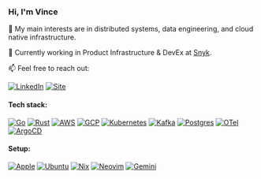 <h3 align="left">Hi, I'm Vince</h3>

<p> 🌱 My main interests are in distributed systems, data engineering, and cloud native infrastructure.</p>
<p> 💼 Currently working in Product Infrastructure & DevEx at <a href="https://snyk.io/">Snyk</a>.</p>
<p> 📫 Feel free to reach out:</p>

[![LinkedIn](https://custom-icon-badges.demolab.com/badge/LinkedIn-2D334F?logo=linkedin-white&logoColor=fff)](https://www.linkedin.com/in/vincent-desloover/)
[![Site](https://img.shields.io/badge/Site-2D334F?logoColor=white)](https://vincedeslo.github.io/)

#### Tech stack:
[![Go](https://img.shields.io/badge/Go-2D334F?logo=go&logoColor=fff)](https://go.dev/)
[![Rust](https://img.shields.io/badge/Rust-2D334F?logo=rust&logoColor=fff)](https://www.rust-lang.org/)
[![AWS](https://img.shields.io/badge/AWS-2D334F?logo=amazon-aws&logoColor=fff)](https://aws.amazon.com/)
[![GCP](https://img.shields.io/badge/GCP-2D334F?logo=googlecloud&logoColor=fff)](https://cloud.google.com/)
[![Kubernetes](https://img.shields.io/badge/Kubernetes-2D334F?logo=kubernetes&logoColor=fff)](https://kubernetes.io/)
[![Kafka](https://img.shields.io/badge/Kafka-2D334F?logo=apachekafka&logoColor=fff)](https://kafka.apache.org/)
[![Postgres](https://img.shields.io/badge/PostgreSQL-2D334F?logo=postgresql&logoColor=fff)](https://www.postgresql.org/)
[![OTel](https://img.shields.io/badge/OTel-2D334F?logo=opentelemetry&logoColor=fff)](https://opentelemetry.io/)
[![ArgoCD](https://img.shields.io/badge/ArgoCD-2D334F?logo=argo&logoColor=fff)](https://argo-cd.readthedocs.io/en/stable/)

#### Setup:
[![Apple](https://img.shields.io/badge/_-2D334F?logo=apple&logoColor=fff)](#)
[![Ubuntu](https://img.shields.io/badge/_-2D334F?logo=ubuntu&logoColor=fff)](https://ubuntu.com/)
[![Nix](https://img.shields.io/badge/Nix-2D334F?logo=nixos&logoColor=fff)](https://search.nixos.org/packages)
[![Neovim](https://img.shields.io/badge/Neovim-2D334F?logo=neovim&logoColor=fff)](https://neovim.io/)
[![Gemini](https://img.shields.io/badge/Gemini-2D334F?logo=googlegemini&logoColor=fff)](https://gemini.google.com/)
